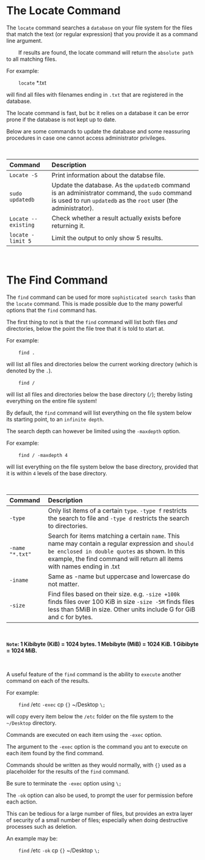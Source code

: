 # **The Locate Command**

The `locate` command searches a `database` on your file system for the files that match
the text (or regular expression) that you provide it as a command line argument.

&nbsp; &nbsp; &nbsp; &nbsp; If results are found, the locate command will return the 
`absolute path` to all matching files.

For example:

&nbsp; &nbsp; &nbsp; &nbsp; `locate` *.txt

will find all files with filenames ending in `.txt` that are registered in the database.

The locate command is fast, but bc it relies on a database it can be error prone if the
database is not kept up to date.

Below are some commands to update the database and some reassuring procedures in case
one cannot access administrator privileges.

&nbsp;

| Command             | Description                                                               |
|:--------------------|:---------------------------------------------------------------------------|
| `Locate -S`         | Print information about the databse file. |
| `sudo updatedb`     | Update the database. As the `updatedb` command is an administrator command, the `sudo` command is used to run `updatedb` as the `root` user (the administrator). |
| `Locate --existing` | Check whether a result actually exists before returning it. |
| `locate -limit 5`   | Limit the output to only show 5 results. |

&nbsp;

# **The Find Command**

The `find` command can be used for more `sophisticated search tasks` than the `locate` command. This is made possible due to the many powerful options that the `find` command has.

The first thing to not is that the `find` command will list both files *and* directories, below the
point the file tree that it is told to start at.

For example:

&nbsp; &nbsp; &nbsp; &nbsp; `find .`

will list all files and directories below the current working directory (which is denoted by the `.`).

&nbsp; &nbsp; &nbsp; &nbsp; `find /`

will list all files and directories below the base directory (`/`); thereby listing everything on the entire file system!

By default, the `find` command will list everything on the file system below its starting point, to an `infinite depth`.

The search depth can however be limited using the `-maxdepth` option.

For example:

&nbsp; &nbsp; &nbsp; &nbsp; `find / -maxdepth 4`

will list everything on the file system below the base directory, provided that it is within `4` levels of the base directory.


&nbsp;

| Command | Description                                                                |
|:--------|:---------------------------------------------------------------------------|
| `-type` | Only list items of a certain `type`. `-type f` restricts the search to file and `-type d` restricts the search to directories. |
| `-name "*.txt"` | Search for items matching a certain `name`. This name may contain a regular expression and `should be enclosed in double quotes` as shown. In this example, the find command will return all items with names ending in .txt |
| `-iname` | Same as -name but uppercase and lowercase do not matter. |
| `-size` | Find files based on their size. e.g. `-size +100k` finds files over 100 KiB in size `-size -5M` finds files less than 5MiB in size. Other units include G for GiB and c for bytes. |

&nbsp;

**`Note`: 1 Kibibyte (KiB) = 1024 bytes. 1 Mebibyte (MiB) = 1024 KiB. 1 Gibibyte = 1024 MiB.**

&nbsp;

A useful feature of the `find` command is the ability to `execute` another command on each of the results.

For example:

&nbsp; &nbsp; &nbsp; &nbsp; `find` /etc `-exec` cp `{}` ~/Desktop `\;`

will copy every item below the `/etc` folder on the file system to the `~/Desktop` directory.

Commands are executed on each item using the `-exec` option.

The argument to the `-exec` option is the command you ant to execute on each item found by the find command.

Commands should be written as they would normally, with `{}` used as a placeholder for the results of the `find` command.

Be sure to terminate the `-exec` option using `\;` 

The `-ok` option can also be used, to prompt the user for permission before each action.

This can be tedious for a large number of files, but provides an extra layer of security of a small number of files; especially when doing destructive processes such as deletion.

An example may be:

&nbsp; &nbsp; &nbsp; &nbsp; `find` /etc `-ok` cp `{}` ~/Desktop `\;`